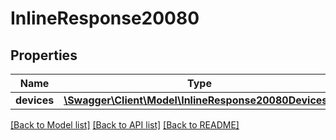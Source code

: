 # InlineResponse20080

## Properties
Name | Type | Description | Notes
------------ | ------------- | ------------- | -------------
**devices** | [**\Swagger\Client\Model\InlineResponse20080Devices[]**](InlineResponse20080Devices.md) |  | [optional] 

[[Back to Model list]](../README.md#documentation-for-models) [[Back to API list]](../README.md#documentation-for-api-endpoints) [[Back to README]](../README.md)


